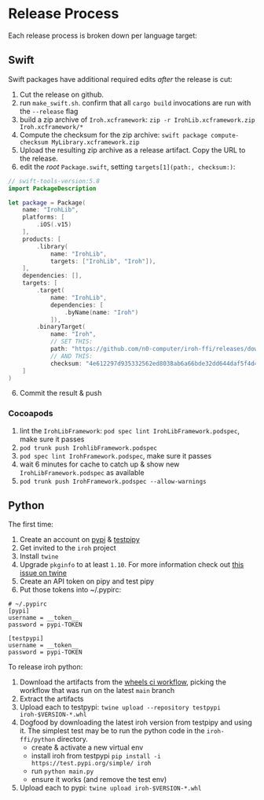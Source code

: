 # Release Process

Each release process is broken down per language target:

## Swift

Swift packages have additional required edits _after_ the release is cut:

1. Cut the release on github.
2. run `make_swift.sh`. confirm that all `cargo build` invocations are run with the `--release` flag
3. build a zip archive of `Iroh.xcframework`: `zip -r IrohLib.xcframework.zip Iroh.xcframework/*`
4. Compute the checksum for the zip archive: `swift package compute-checksum MyLibrary.xcframework.zip`
4. Upload the resulting zip archive as a release artifact. Copy the URL to the release.
5. edit the _root_ `Package.swift`, setting `targets[1](path:, checksum:)`:

```swift
// swift-tools-version:5.8
import PackageDescription

let package = Package(
    name: "IrohLib",
    platforms: [
        .iOS(.v15)
    ],
    products: [
        .library(
            name: "IrohLib",
            targets: ["IrohLib", "Iroh"]),
    ],
    dependencies: [],
    targets: [
        .target(
            name: "IrohLib",
            dependencies: [
                .byName(name: "Iroh")
            ]),
        .binaryTarget(
            name: "Iroh",
            // SET THIS:
            path: "https://github.com/n0-computer/iroh-ffi/releases/download/v0.0.6/IrohLib.xcframework.zip"),
            // AND THIS:
            checksum: "4e612297d935332562ed8038ab6a66bde32dd644daf5f4d4f64e24f3bdf961e8",
    ]
)
```

6. Commit the result & push

### Cocoapods
1. lint the `IrohLibFramework`: `pod spec lint IrohLibFramework.podspec`, make sure it passes
2. `pod trunk push IrohlibFramework.podspec`
3. `pod spec lint IrohFramework.podspec`, make sure it passes
4. wait 6 minutes for cache to catch up & show new `IrohLibFramework.podspec` as available
5. `pod trunk push IrohFramework.podspec --allow-warnings`

## Python

The first time:

1) Create an account on [pypi](https://pypi.org/) & [testpipy](https://test.pypi.org/project/iroh/)
2) Get invited to the `iroh` project
3) Install `twine`
4) Upgrade `pkginfo` to at least `1.10`. For more information check out [this issue on twine](https://github.com/pypa/twine/issues/1070)
5) Create an API token on pipy and test pipy
6) Put those tokens into ~/.pypirc:
```
# ~/.pypirc
[pypi]
username = __token__
password = pypi-TOKEN

[testpypi]
username = __token__
password = pypi-TOKEN
```

To release iroh python:

1) Download the artifacts from the [wheels ci workflow](https://github.com/n0-computer/iroh-ffi/actions/workflows/wheels.yml), picking the workflow that was run on the latest `main` branch
2) Extract the artifacts
3) Upload each to testpypi: `twine upload --repository testpypi iroh-$VERSION-*.whl`
4) Dogfood by downloading the latest iroh version from testpipy and using it. The simplest test may be to run the python code in the `iroh-ffi/python` directory.
    - create & activate a new virtual env
    - install iroh from testpypi `pip install -i https://test.pypi.org/simple/ iroh`
    - run `python main.py`
    - ensure it works (and remove the test env)
5) Upload each to pypi: `twine upload iroh-$VERSION-*.whl`
